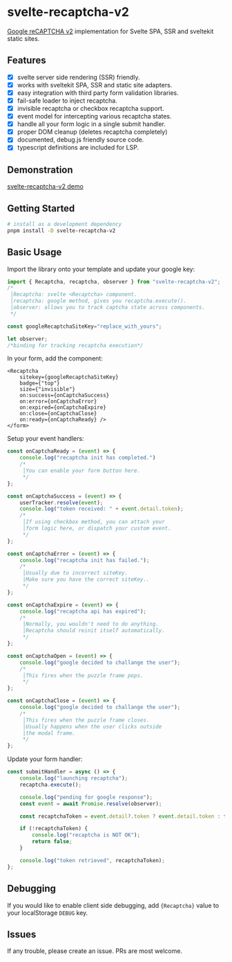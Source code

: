 

# svelte-recaptcha-v2

[Google reCAPTCHA v2](https://developers.google.com/recaptcha/docs/display)  implementation for Svelte SPA, SSR and  sveltekit static sites.

## Features

 - [x] svelte server side rendering (SSR) friendly.
 - [x] works with sveltekit SPA, SSR and static site adapters.
 - [x] easy integration with third party form validation libraries.
 - [x] fail-safe loader to inject recaptcha.
 - [x] invisible recaptcha or checkbox recaptcha support.
 - [x] event model for intercepting various recaptcha states.
 - [x] handle all your form logic in a single submit handler.
 - [x] proper DOM cleanup (deletes recaptcha completely)
 - [x] documented, debug.js friendly source code.
 - [x] typescript definitions are included for LSP.

## Demonstration
[svelte-recaptcha-v2 demo](https://basaran.github.io/svelte-recaptcha-v2/)

## Getting Started
```bash
# install as a development dependency
pnpm install -D svelte-recaptcha-v2
```

## Basic Usage

Import the library onto your template and update your google key:

```js
import { Recaptcha, recaptcha, observer } from "svelte-recaptcha-v2";
/*
 │Recaptcha: svelte <Recaptcha> component.
 │recaptcha: google method, gives you recaptcha.execute().
 │observer: allows you to track captcha state across components.
 */

const googleRecaptchaSiteKey="replace_with_yours";

let observer;
/*binding for tracking recaptcha execution*/
```

In your form, add the component:

```svelte
<Recaptcha
    sitekey={googleRecaptchaSiteKey}
    badge={"top"}
    size={"invisible"}
    on:success={onCaptchaSuccess}
    on:error={onCaptchaError}
    on:expired={onCaptchaExpire}
    on:close={onCaptchaClose}
    on:ready={onCaptchaReady} />
</form>
```

Setup your event handlers:

```js
const onCaptchaReady = (event) => {
    console.log("recaptcha init has completed.")
    /*
     │You can enable your form button here.
     */
};

const onCaptchaSuccess = (event) => {
    userTracker.resolve(event);
    console.log("token received: " + event.detail.token);
    /*
     │If using checkbox method, you can attach your
     │form logic here, or dispatch your custom event.
     */
};

const onCaptchaError = (event) => {
    console.log("recaptcha init has failed.");
    /*
     │Usually due to incorrect siteKey.
     |Make sure you have the correct siteKey..
     */
};

const onCaptchaExpire = (event) => {
    console.log("recaptcha api has expired");
    /*
     │Normally, you wouldn't need to do anything.
     │Recaptcha should reinit itself automatically.
     */
};

const onCaptchaOpen = (event) => {
    console.log("google decided to challange the user");
    /*
     │This fires when the puzzle frame pops.
     */
};

const onCaptchaClose = (event) => {
    console.log("google decided to challange the user");
    /*
     │This fires when the puzzle frame closes.
     │Usually happens when the user clicks outside
     |the modal frame.
     */
};
```

Update your form handler:

```js
const submitHandler = async () => {
    console.log("launching recaptcha");
    recaptcha.execute();

    console.log("pending for google response");
    const event = await Promise.resolve(observer);

    const recaptchaToken = event.detail?.token ? event.detail.token : false;

    if (!recaptchaToken) {
        console.log("recaptcha is NOT OK");
        return false;
    }

    console.log("token retrieved", recaptchaToken);
};
```

## Debugging

If you would like to enable client side debugging, add `{Recaptcha}` value to your localStorage `DEBUG` key.

## Issues

If any trouble, please create an issue. PRs are most welcome.

